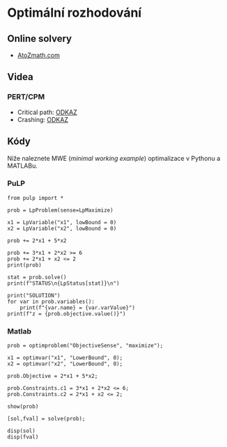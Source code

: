 # Optimální rozhodování

## Online solvery

- [AtoZmath.com](https://cbom.atozmath.com/Menu/CBomMenu.aspx)

## Videa

### PERT/CPM

- Critical path: [ODKAZ](https://youtu.be/-TDh-5n90vk)
- Crashing: [ODKAZ](https://youtu.be/zYnyGU9WSCk)

## Kódy

Níže naleznete MWE (*minimal working example*) optimalizace v Pythonu a MATLABu.

### PuLP

```
from pulp import *

prob = LpProblem(sense=LpMaximize)

x1 = LpVariable("x1", lowBound = 0)
x2 = LpVariable("x2", lowBound = 0)

prob += 2*x1 + 5*x2

prob += 3*x1 + 2*x2 >= 6
prob += 2*x1 + x2 <= 2
print(prob)

stat = prob.solve()
print(f"STATUS\n{LpStatus[stat]}\n")

print("SOLUTION")
for var in prob.variables():
    print(f"{var.name} = {var.varValue}")
print(f"z = {prob.objective.value()}")
```

### Matlab

```
prob = optimproblem("ObjectiveSense", "maximize");

x1 = optimvar("x1", "LowerBound", 0);
x2 = optimvar("x2", "LowerBound", 0);

prob.Objective = 2*x1 + 5*x2;

prob.Constraints.c1 = 3*x1 + 2*x2 <= 6;
prob.Constraints.c2 = 2*x1 + x2 <= 2;

show(prob)

[sol,fval] = solve(prob);

disp(sol)
disp(fval)
```

